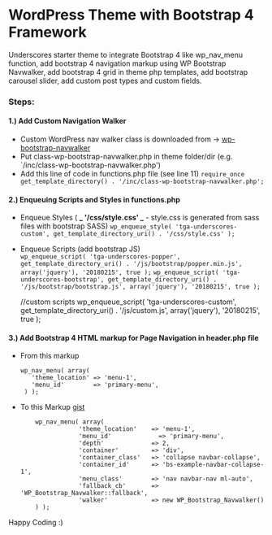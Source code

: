 # WordPress Theme with Bootstrap 4 Framework
Underscores starter theme to integrate Bootstrap 4 like wp_nav_menu function, add bootstrap 4 navigation markup using WP Bootstrap Navwalker, add bootstrap 4 grid in theme php templates, add bootstrap carousel slider, add custom post types and custom fields.

### Steps:

#### 1.) Add Custom Navigation Walker 
  - Custom WordPress nav walker class is downloaded from -> [wp-bootstrap-navwalker](https://github.com/wp-bootstrap/wp-bootstrap-navwalker)
  - Put class-wp-bootstrap-navwalker.php in theme folder/dir (e.g. `/inc/class-wp-bootstrap-navwalker.php')
  - Add this line of code in functions.php file (see line 11)
    `require_once get_template_directory() . '/inc/class-wp-bootstrap-navwalker.php';`

#### 2.) Enqueuing Scripts and Styles in functions.php
  - Enqueue Styles ( **_ '/css/style.css' _** - style.css is generated from sass files with bootstrap SASS)
      `wp_enqueue_style( 'tga-underscores-custom', get_template_directory_uri() . '/css/style.css' );`
  - Enqueue Scripts (add bootstrap JS)	
	    `wp_enqueue_script( 'tga-underscores-popper', get_template_directory_uri() . '/js/bootstrap/popper.min.js', array('jquery'), '20180215', true );` 
	    `wp_enqueue_script( 'tga-underscores-bootstrap', get_template_directory_uri() . '/js/bootstrap/bootstrap.js', array('jquery'), '20180215', true );` 

	//custom scripts
	wp_enqueue_script( 'tga-underscores-custom', get_template_directory_uri() . '/js/custom.js', array('jquery'), '20180215', true );
  

#### 3.) Add Bootstrap 4 HTML markup for Page Navigation in header.php file

  - From this markup   
       ```
       wp_nav_menu( array(
          'theme_location' => 'menu-1',
          'menu_id'        => 'primary-menu',
        ) );
       ```

  - To this Markup  [gist](https://gist.github.com/jun20/dc8fcb5ecbace58da43f8a1bd0f36b69)
      ```
          wp_nav_menu( array(
                      'theme_location'    => 'menu-1',
                      'menu_id'      	    => 'primary-menu',
                      'depth'             => 2,
                      'container'         => 'div',
                      'container_class'   => 'collapse navbar-collapse',
                      'container_id'      => 'bs-example-navbar-collapse-1',
                      'menu_class'        => 'nav navbar-nav ml-auto',
                      'fallback_cb'       => 'WP_Bootstrap_Navwalker::fallback',
                      'walker'            => new WP_Bootstrap_Navwalker()
          ) );
       ```   


Happy Coding :)
